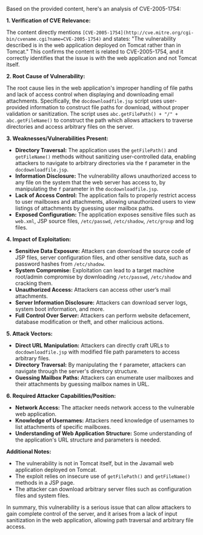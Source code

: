 Based on the provided content, here's an analysis of CVE-2005-1754:

**1. Verification of CVE Relevance:**

The content directly mentions `[CVE-2005-1754](http://cve.mitre.org/cgi-bin/cvename.cgi?name=CVE-2005-1754)` and states: "The vulnerability described is in the web application deployed on Tomcat rather than in Tomcat." This confirms the content is related to CVE-2005-1754, and it correctly identifies that the issue is with the web application and not Tomcat itself.

**2. Root Cause of Vulnerability:**

The root cause lies in the web application's improper handling of file paths and lack of access control when displaying and downloading email attachments. Specifically, the `docdownloadfile.jsp` script uses user-provided information to construct file paths for download, without proper validation or sanitization. The script uses `abc.getFilePath() + "/" + abc.getFileName()` to construct the path which allows attackers to traverse directories and access arbitrary files on the server.

**3. Weaknesses/Vulnerabilities Present:**

*   **Directory Traversal:** The application uses the `getFilePath()` and `getFileName()` methods without sanitizing user-controlled data, enabling attackers to navigate to arbitrary directories via the `f` parameter in the `docdownloadfile.jsp`.
*   **Information Disclosure:** The vulnerability allows unauthorized access to any file on the system that the web server has access to, by manipulating the `f` parameter in the `docdownloadfile.jsp`.
*   **Lack of Access Control:** The application fails to properly restrict access to user mailboxes and attachments, allowing unauthorized users to view listings of attachments by guessing user mailbox paths.
*   **Exposed Configuration:** The application exposes sensitive files such as `web.xml`, JSP source files, `/etc/passwd`, `/etc/shadow`, `/etc/group` and log files.

**4. Impact of Exploitation:**

*   **Sensitive Data Exposure:** Attackers can download the source code of JSP files, server configuration files, and other sensitive data, such as password hashes from `/etc/shadow`.
*   **System Compromise:** Exploitation can lead to a target machine root/admin compromise by downloading `/etc/passwd`, `/etc/shadow` and cracking them.
*   **Unauthorized Access:** Attackers can access other user’s mail attachments.
*   **Server Information Disclosure:** Attackers can download server logs, system boot information, and more.
*   **Full Control Over Server:** Attackers can perform website defacement, database modification or theft, and other malicious actions.

**5. Attack Vectors:**

*   **Direct URL Manipulation:** Attackers can directly craft URLs to `docdownloadfile.jsp` with modified file path parameters to access arbitrary files.
*   **Directory Traversal:** By manipulating the `f` parameter, attackers can navigate through the server's directory structure.
*   **Guessing Mailbox Paths:** Attackers can enumerate user mailboxes and their attachments by guessing mailbox names in URL.

**6. Required Attacker Capabilities/Position:**

*   **Network Access:** The attacker needs network access to the vulnerable web application.
*   **Knowledge of Usernames:** Attackers need knowledge of usernames to list attachments of specific mailboxes.
*   **Understanding of Web Application Structure:** Some understanding of the application's URL structure and parameters is needed.

**Additional Notes:**

*   The vulnerability is not in Tomcat itself, but in the Javamail web application deployed on Tomcat.
*   The exploit relies on insecure use of `getFilePath()` and `getFileName()` methods in a JSP page.
*   The attacker can download arbitrary server files such as configuration files and system files.

In summary, this vulnerability is a serious issue that can allow attackers to gain complete control of the server, and it arises from a lack of input sanitization in the web application, allowing path traversal and arbitrary file access.
